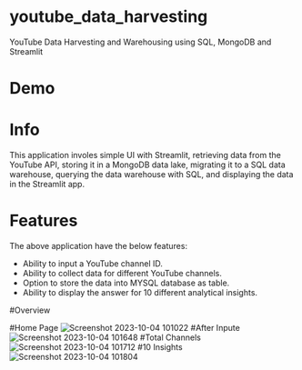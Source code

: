 # youtube_data_harvesting
YouTube Data Harvesting and Warehousing using SQL, MongoDB and Streamlit
# Demo
# Info
This  application involes simple UI with Streamlit, retrieving data from the YouTube API, storing it in a MongoDB data lake, migrating it to a SQL data warehouse, querying the data warehouse with SQL, and displaying the data in the Streamlit app.
# Features
The above application have the below features:
   - Ability to input a YouTube channel ID.
   - Ability to collect data for different YouTube channels.
   - Option to store the data into MYSQL database as table.
   - Ability to display the answer for 10 different analytical insights.

#Overview

#Home Page
![Screenshot 2023-10-04 101022](https://github.com/Subramanian2002/youtube_data_harvesting/assets/130829032/fb7f705a-a51c-49f1-a240-e3fc47b8e898)
#After Inpute
![Screenshot 2023-10-04 101648](https://github.com/Subramanian2002/youtube_data_harvesting/assets/130829032/06c19e35-59eb-477e-b428-1c2c056cdec6)
#Total Channels
![Screenshot 2023-10-04 101712](https://github.com/Subramanian2002/youtube_data_harvesting/assets/130829032/abb20cf7-48c5-488f-85d3-6036f0c4c544)
#10 Insights
![Screenshot 2023-10-04 101804](https://github.com/Subramanian2002/youtube_data_harvesting/assets/130829032/390b8212-ce7a-45c2-bfa6-59d0f0cdc0c5)

